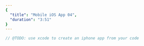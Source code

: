 ```yaml
---
{
  "title": "Mobile iOS App 04",
  "duration": "3:51"
}
---
```


```js
// @TODO: use xcode to create an iphone app from your code
```
